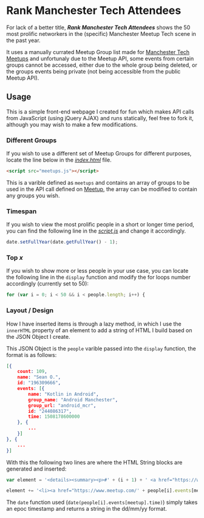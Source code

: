 # Rank Manchester Tech Attendees

For lack of a better title, ***Rank Manchester Tech Attendees*** shows the 50 most prolific networkers in the (specific) Manchester Meetup Tech scene in the past year.

It uses a manually currated Meetup Group list made for [Manchester Tech Meetups](http://mcrmeetup.tech/) and unfortunaly due to the Meetup API, some events from certain groups cannot be accessed, either due to the whole group being deleted, or the groups events being private (not being accessible from the public Meetup API).

## Usage

This is a simple front-end webpage I created for fun which makes API calls from JavaScript (using jQuery AJAX) and runs statically, feel free to fork it, although you may wish to make a few modifications.

### Different Groups

If you wish to use a different set of Meetup Groups for different purposes, locate the line below in the [*index.html*](index.html) file.

```html
<script src="meetups.js"></script>
```

This is a varible defined as `meetups` and contains an array of groups to be used in the API call defined on [Meetup](https://www.meetup.com/meetup_api/docs/:urlname/events/#list), the array can be modified to contain any groups you wish.

### Timespan

If you wish to view the most prolific people in a short or longer time period, you can find the following line in the [*script.js*](script.js) and change it accordingly.

```javascript
date.setFullYear(date.getFullYear() - 1);
```

### Top *x*

If you wish to show more or less people in your use case, you can locate the following line in the `display` function and modify the for loops number accordingly (currently set to 50):

```javascript
for (var i = 0; i < 50 && i < people.length; i++) {
```

### Layout / Design

How I have inserted items is through a lazy method, in which I use the `innerHTML` property of an element to add a string of HTML I build based on the JSON Object I create.

This JSON Object is the `people` varible passed into the `display` function, the format is as follows:

```json
[{
    count: 109,
    name: "Sean O.",
    id: "196309666",
    events: [{
        name: "Kotlin in Android",
        group_name: "Android Manchester",
        group_url: "android_mcr",
        id: "244086317",
        time: 1508178600000
    }, {
        ...
    }]
}, {
    ...
}]
```

With this the following two lines are where the HTML String blocks are generated and inserted:


```javascript
var element = '<details><summary><p>#' + (i + 1) + ' <a href="https://www.meetup.com/members/' + people[i].id + '" target="_blank">' + people[i].name + '</a> (' + people[i].count + ') </p></summary><ol>';
```

```javascript
element += '<li><a href="https://www.meetup.com/' + people[i].events[meetup].group_url + '/events/' + people[i].events[meetup].id + '" target="_blank">' + people[i].events[meetup].name + '</a> ' + date(people[i].events[meetup].time) + '</li>';
```

The `date` function used (`date(people[i].events[meetup].time)`) simply takes an epoc timestamp and returns a string in the dd/mm/yy format.
